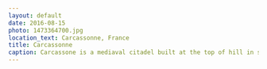 ```yaml
---
layout: default
date: 2016-08-15
photo: 1473364700.jpg
location_text: Carcassonne, France
title: Carcassonne
caption: Carcassone is a mediaval citadel built at the top of hill in southern France’s Languedoc region. The "Cité" has two fortification walls in Gallo-Roman style. The inner part is really nice and ancient but, now filled with tourist shops, tourist restaurants and tourist people. Very nice to see, not to stay...
---
```

